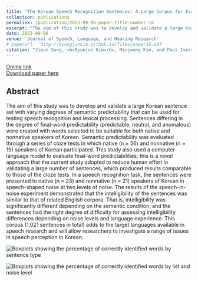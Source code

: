 ```yaml
---
title: "The Korean Speech Recognition Sentences: A Large Corpus for Evaluating Semantic Context and Language Experience in Speech Perception"
collection: publications
permalink: /publication/2023-09-06-paper-title-number-16
excerpt: "The aim of this study was to develop and validate a large Korean sentence set with varying degrees of semantic predictability that can be used for testing speech recognition and lexical processing."
date: 2023-09-06
venue: 'Journal of Speech, Language, and Hearing Research'
# paperurl: 'http://byungjunkim.github.io/files/paper16.pdf'
citation: "Jieun Song, <b>Byunjun Kim</b>, Minjeong Kim, and Paul Iverson. (2023). &quot;The Korean Speech Recognition Sentences: A Large Corpus for Evaluating Semantic Context and Language Experience in Speech Perception.&quot; <i>Journal of Speech, Language, and Hearing Research</i>. 66(9)."
---
```

[Online link](https://doi.org/10.1044/2023_JSLHR-23-00137)  
[Download paper here](http://byungjunkim.github.io/files/paper16.pdf)

## Abstract
The aim of this study was to develop and validate a large Korean sentence set with varying degrees of semantic predictability that can be used for testing speech recognition and lexical processing. Sentences differing in the degree of final-word predictability (predictable, neutral, and anomalous) were created with words selected to be suitable for both native and nonnative speakers of Korean. Semantic predictability was evaluated through a series of cloze tests in which native (n = 56) and nonnative (n = 19) speakers of Korean participated. This study also used a computer language model to evaluate final-word predictabilities; this is a novel approach that the current study adopted to reduce human effort in validating a large number of sentences, which produced results comparable to those of the cloze tests. In a speech recognition task, the sentences were presented to native (n = 23) and nonnative (n = 21) speakers of Korean in speech-shaped noise at two levels of noise. The results of the speech-in-noise experiment demonstrated that the intelligibility of the sentences was similar to that of related English corpora. That is, intelligibility was significantly different depending on the semantic condition, and the sentences had the right degree of difficulty for assessing intelligibility differences depending on noise levels and language experience. This corpus (1,021 sentences in total) adds to the target languages available in speech research and will allow researchers to investigate a range of issues in speech perception in Korean.

![Boxplots showing the percentage of correctly identified words by sentence type](http://byungjunkim.github.io/files/figures/paper16_fig1.png "Boxplots showing the percentage of correctly identified words by sentence type")  

![Boxplots showing the percentage of correctly identified words by list and noise level](http://byungjunkim.github.io/files/figures/paper16_fig2.png "Boxplots showing the percentage of correctly identified words by list and noise level")